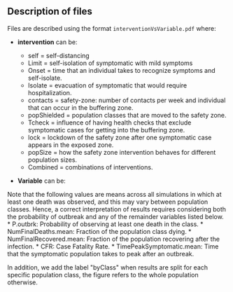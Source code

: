 ## Description of files

Files are described using the format `interventionVsVariable.pdf` where:

* **intervention** can be:
    * self = self-distancing
    * Limit = self-isolation of symptomatic with mild symptoms
    * Onset = time that an individual takes to recognize symptoms and self-isolate.
    * Isolate = evacuation of symptomatic that would require hospitalization.
    * contacts = safety-zone: number of contacts per week and individual that can occur in the buffering zone.
    * popShielded = population classes that are moved to the safety zone.
    * Tcheck = influence of having health checks that exclude symptomatic cases for getting into the buffering zone.
    * lock = lockdown of the safety zone after one symptomatic case appears in the exposed zone.
    * popSize = how the safety zone intervention behaves for different population sizes.
    * Combined = combinations of interventions.

* **Variable** can be:

Note that the following values are means across all simulations in which at least one death was observed, and this may vary between population classes. Hence, a correct interpretation of results requires considering both the probability of outbreak and any of the remainder variables listed below.
    * P.outbrk: Probability of observing at least one death in the class.
    * NumFinalDeaths.mean: Fraction of the population class dying.
    * NumFinalRecovered.mean: Fraction of the population recovering after the infection.
    * CFR: Case Fatality Rate.
    * TimePeakSymptomatic.mean: Time that the symptomatic population takes to peak after an outbreak. 

In addition, we add the label "byClass" when results are split for each specific population class, the figure refers to the whole population otherwise.
